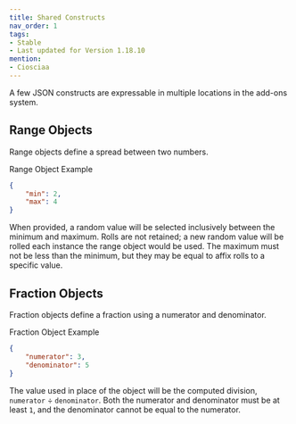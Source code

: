 ```yaml
---
title: Shared Constructs
nav_order: 1
tags:
- Stable
- Last updated for Version 1.18.10
mention:
- Ciosciaa
---
```


A few JSON constructs are expressable in multiple locations in the add-ons system.

## Range Objects
Range objects define a spread between two numbers.

<CodeHeader>Range Object Example</CodeHeader>

```json
{
	"min": 2,
	"max": 4
}
```

When provided, a random value will be selected inclusively between the minimum and maximum. Rolls are not retained; a new random value will be rolled each instance the range object would be used. The maximum must not be less than the minimum, but they may be equal to affix rolls to a specific value.

## Fraction Objects
Fraction objects define a fraction using a numerator and denominator.

<CodeHeader>Fraction Object Example</CodeHeader>

```json
{
	"numerator": 3,
	"denominator": 5
}
```

The value used in place of the object will be the computed division, `numerator` ÷ `denominator`. Both the numerator and denominator must be at least `1`, and the denominator cannot be equal to the numerator.